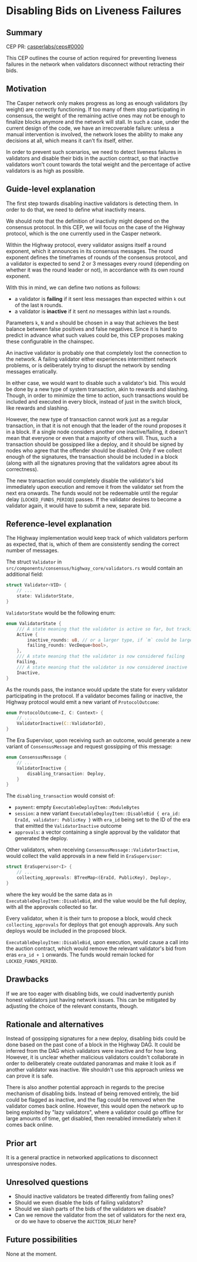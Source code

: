 # Disabling Bids on Liveness Failures

## Summary

[summary]: #summary

CEP PR: [casperlabs/ceps#0000](https://github.com/casperlabs/ceps/pull/0000)

This CEP outlines the course of action required for preventing liveness failures in the network when validators disconnect without retracting their bids.

## Motivation

[motivation]: #motivation

The Casper network only makes progress as long as enough validators (by weight) are correctly functioning. If too many of them stop participating in consensus, the weight of the remaining active ones may not be enough to finalize blocks anymore and the network will stall. In such a case, under the current design of the code, we have an irrecoverable failure: unless a manual intervention is involved, the network loses the ability to make any decisions at all, which means it can't fix itself, either.

In order to prevent such scenarios, we need to detect liveness failures in validators and disable their bids in the auction contract, so that inactive validators won't count towards the total weight and the percentage of active validators is as high as possible.

## Guide-level explanation

[guide-level-explanation]: #guide-level-explanation

The first step towards disabling inactive validators is detecting them. In order to do that, we need to define what inactivity means.

We should note that the definition of inactivity might depend on the consensus protocol. In this CEP, we will focus on the case of the Highway protocol, which is the one currently used in the Casper network.

Within the Highway protocol, every validator assigns itself a round exponent, which it announces in its consensus messages. The round exponent defines the timeframes of rounds of the consensus protocol, and a validator is expected to send 2 or 3 messages every round (depending on whether it was the round leader or not), in accordance with its own round exponent.

With this in mind, we can define two notions as follows:

- a validator is **failing** if it sent less messages than expected within `k` out of the last `N` rounds.
- a validator is **inactive** if it sent _no_ messages within last `m` rounds.

Parameters `k`, `N` and `m` should be chosen in a way that achieves the best balance between false positives and false negatives. Since it is hard to predict in advance what such values could be, this CEP proposes making these configurable in the chainspec.

An inactive validator is probably one that completely lost the connection to the network. A failing validator either experiences intermittent network problems, or is deliberately trying to disrupt the network by sending messages erratically.

In either case, we would want to disable such a validator's bid. This would be done by a new type of system transaction, akin to rewards and slashing. Though, in order to minimize the time to action, such transactions would be included and executed in every block, instead of just in the switch block, like rewards and slashing.

However, the new type of transaction cannot work just as a regular transaction, in that it is not enough that the leader of the round proposes it in a block. If a single node considers another one inactive/failing, it doesn't mean that everyone or even that a majority of others will. Thus, such a transaction should be gossipped like a deploy, and it should be signed by nodes who agree that the offender should be disabled. Only if we collect enough of the signatures, the transaction should be included in a block (along with all the signatures proving that the validators agree about its correctness).

The new transaction would completely disable the validator's bid immediately upon execution and remove it from the validator set from the next era onwards. The funds would not be redeemable until the regular delay (`LOCKED_FUNDS_PERIOD`) passes. If the validator desires to become a validator again, it would have to submit a new, separate bid.

## Reference-level explanation

[reference-level-explanation]: #reference-level-explanation

The Highway implementation would keep track of which validators perform as expected, that is, which of them are consistently sending the correct number of messages.

The struct `Validator` in `src/components/consensus/highway_core/validators.rs` would contain an additional field:

```rust
struct Validator<VID> {
    // ...
    state: ValidatorState,
}
```

`ValidatorState` would be the following enum:

```rust
enum ValidatorState {
    /// A state meaning that the validator is active so far, but tracking rounds that didn't meet the expectations
    Active {
        inactive_rounds: u8, // or a larger type, if `m` could be larger than 255
        failing_rounds: VecDeque<bool>,
    },
    /// A state meaning that the validator is now considered failing
    Failing,
    /// A state meaning that the validator is now considered inactive
    Inactive,
}
```

As the rounds pass, the instance would update the state for every validator participating in the protocol. If a validator becomes failing or inactive, the Highway protocol would emit a new variant of `ProtocolOutcome`:

```rust
enum ProtocolOutcome<I, C: Context> {
    // ...
    ValidatorInactive(C::ValidatorId),
}
```

The Era Supervisor, upon receiving such an outcome, would generate a new variant of `ConsensusMessage` and request gossipping of this message:

```rust
enum ConsensusMessage {
    // ...
    ValidatorInactive {
        disabling_transaction: Deploy,
    }
}
```

The `disabling_transaction` would consist of:

- `payment`: empty `ExecutableDeployItem::ModuleBytes`
- `session`: a new variant `ExecutableDeployItem::DisableBid { era_id: EraId, validator: PublicKey }` with `era_id` being set to the ID of the era that emitted the `ValidatorInactive` outcome
- `approvals`: a vector containing a single approval by the validator that generated the deploy.

Other validators, when receiving `ConsensusMessage::ValidatorInactive`, would collect the valid approvals in a new field in `EraSupervisor`:

```rust
struct EraSupervisor<I> {
    // ...
    collecting_approvals: BTreeMap<(EraId, PublicKey), Deploy>,
}
```

where the key would be the same data as in `ExecutableDeployItem::DisableBid`, and the value would be the full deploy, with all the approvals collected so far.

Every validator, when it is their turn to propose a block, would check `collecting_approvals` for deploys that got enough approvals. Any such deploys would be included in the proposed block.

`ExecutableDeployItem::DisableBid`, upon execution, would cause a call into the auction contract, which would remove the relevant validator's bid from eras `era_id + 1` onwards. The funds would remain locked for `LOCKED_FUNDS_PERIOD`.

## Drawbacks

[drawbacks]: #drawbacks

If we are too eager with disabling bids, we could inadvertently punish honest validators just having network issues. This can be mitigated by adjusting the choice of the relevant constants, though.

## Rationale and alternatives

[rationale-and-alternatives]: #rationale-and-alternatives

Instead of gossipping signatures for a new deploy, disabling bids could be done based on the past cone of a block in the Highway DAG. It could be inferred from the DAG which validators were inactive and for how long. However, it is unclear whether malicious validators couldn't collaborate in order to deliberately create outdated panoramas and make it look as if another validator was inactive. We shouldn't use this approach unless we can prove it is safe.

There is also another potential approach in regards to the precise mechanism of disabling bids. Instead of being removed entirely, the bid could be flagged as inactive, and the flag could be removed when the validator comes back online. However, this would open the network up to being exploited by "lazy validators", where a validator could go offline for large amounts of time, get disabled, then reenabled immediately when it comes back online.

## Prior art

[prior-art]: #prior-art

It is a general practice in networked applications to disconnect unresponsive nodes.

## Unresolved questions

[unresolved-questions]: #unresolved-questions

- Should inactive validators be treated differently from failing ones?
- Should we even disable the bids of failing validators?
- Should we slash parts of the bids of the validators we disable?
- Can we remove the validator from the set of validators for the next era, or do we have to observe the `AUCTION_DELAY` here?

## Future possibilities

[future-possibilities]: #future-possibilities

None at the moment.
